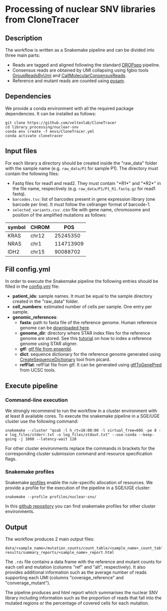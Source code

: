 # Processing of nuclear SNV libraries from CloneTracer

## Description

The workflow is written as a Snakemake pipeline and can be divided into three main parts:

* Reads are tagged and aligned following the standard [DROPseq](https://mccarrolllab.org/wp-content/uploads/2016/03/Drop-seqAlignmentCookbookv1.2Jan2016.pdf) pipeline.
* Consensus reads are obtained by UMI collapsing using fgbio tools [GroupReadsByUmi](http://fulcrumgenomics.github.io/fgbio/tools/latest/GroupReadsByUmi.html) and [CallMolecularConsensusReads](http://fulcrumgenomics.github.io/fgbio/tools/latest/CallMolecularConsensusReads.html). 
* Reference and mutant reads are counted using [pysam](https://pysam.readthedocs.io/en/latest/api.html).

## Dependencies 

We provide a conda environment with all the required package dependencies. It can be installed as follows:

```
git clone https://github.com/veltenlab/CloneTracer
cd library_processing/nuclear-snv
conda env create -f envs/CloneTracer.yml
conda activate clonetracer
```

## Input files

For each library a directory should be created inside the "raw_data" folder with the sample name (e.g. `raw_data/P1` for sample P1). The directory must contain the following files:

* Fastq files for read1 and read2. They must contain "\*R1*" and "\*R2*" in the file name, respectively (e.g. `raw_data/P1/P1_R1.fastq.gz` for read1 fastq).
* `barcodes.tsv`: list of barcodes present in gene expression library (one barcode per line). It must follow the cellranger format of barcode-1.
* `selected_variants.csv`: .csv file with gene name, chromosome and position of the amplified mutations as follows:

| symbol      | CHROM  | POS
| ----------- | ------ |-----------
| KRAS        | chr12  | 25245350
| NRAS        | chr1   | 114713909
| IDH2        | chr15  | 90088702

## Fill config.yml

In order to execute the Snakemake pipeline the following entries should be filled in the [config.yml](config.yml) file:

* **patient_ids**: sample names. It must be equal to the sample directory created in the "raw_data" folder.
* **cell_numbers**: estimated number of cells per sample. One entry per sample.
* **genomic_references**:
  - **fasta**: path to fasta file of the reference genome. Human reference genome can be [downloaded here](http://ftp.ensembl.org/pub/release-105/fasta/homo_sapiens/dna/Homo_sapiens.GRCh38.dna.primary_assembly.fa.gz).
  - **genome_dir**: directory where STAR index files for the reference genome are stored. See this [tutorial](https://hbctraining.github.io/Intro-to-rnaseq-hpc-O2/lessons/03_alignment.html) on how to index a reference genome using STAR aligner. 
  - **gtf**: [gtf file from ensembl](http://ftp.ensembl.org/pub/release-100/gtf/homo_sapiens/Homo_sapiens.GRCh38.100.chr.gtf.gz).
  - **dict**: sequence dictionary for the reference genome generated using [CreateSequenceDictionary](https://gatk.broadinstitute.org/hc/en-us/articles/360036729911-CreateSequenceDictionary-Picard-) tool from picard.
  - **refFlat**: refFlat file from gtf. It can be generated using [gtfToGenePred](https://bioconda.github.io/recipes/ucsc-gtftogenepred/README.html) from UCSC tools. 

## Execute pipeline

### Command-line execution

We strongly recommend to run the workflow in a cluster environment with at least 8 available cores. To execute the snakemake pipeline in a SGE/UGE cluster use the following command:

```
snakemake --cluster "qsub -l h_rt=10:00:00 -l virtual_free=60G -pe 8 -e log_files/stderr.txt -o log_files/stdout.txt" --use-conda --keep-going -j 1000 --latency-wait 120
```

For other cluster environments replace the commands in brackets for the corresponding cluster submission command and resource specification flags.

### Snakemake profiles

Snakemake [profiles](https://snakemake.readthedocs.io/en/stable/executing/cli.html) enable the rule-specific allocation of resources. We provide a profile for the execution of the pipeline in a SGE/UGE cluster:

```
snakemake --profile profiles/nuclear-snv/
```

In this [github repository](https://github.com/Snakemake-Profiles) you can find snakemake profiles for other cluster environments. 

## Output

The workflow produces 2 main output files:

```
data/<sample_name>/mutation_counts/count_table/<sample_name>_count_table.rds
results/summary_reports/<sample_name>_report.html
```

The `.rds` file contains a data frame with the reference and mutant counts for each cell and mutation (columns "ref" and "alt", respectively). It also provides additional information such as the average number of reads supporting each UMI (columns "coverage_reference" and "converage_mutant"). 

The pipeline produces and html report which summarises the nuclear SNV library including information such as the proportion of reads that fall into the mutated regions or the percentage of covered cells for each mutation. 
